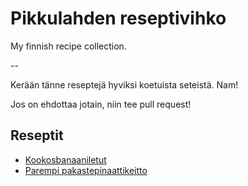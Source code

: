 # Pikkulahden reseptivihko

My finnish recipe collection.

--

Kerään tänne reseptejä hyviksi koetuista seteistä. Nam!

Jos on ehdottaa jotain, niin tee pull request!

## Reseptit

- [Kookosbanaaniletut](https://github.com/Pikkulahti/reseptivihko/blob/master/kookosbanaaniletut.md)
- [Parempi pakastepinaattikeitto](https://github.com/Pikkulahti/reseptivihko/blob/master/parempipinaattikeitto.md)